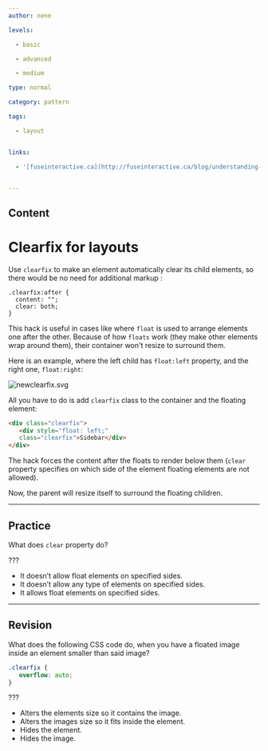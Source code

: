 ```yaml
---
author: nene

levels:

  - basic

  - advanced

  - medium

type: normal

category: pattern

tags:

  - layout


links:

  - '[fuseinteractive.ca](http://fuseinteractive.ca/blog/understanding-humble-clearfix#.VaQqCZNViko){website}'


---
```

## Content
# Clearfix for layouts

Use `clearfix` to make an element automatically clear its child elements, so there would be no need for additional markup :

```
.clearfix:after {
  content: "";
  clear: both;
}
```
This hack is useful in cases like where `float` is used to arrange elements one after the other. Because of how `floats` work (they make other elements wrap around them), their container won't resize to surround them.

Here is an example, where the left child has `float:left` property, and the right one, `float:right`:

![newclearfix.svg](%3Csvg%20version%3D%221.2%22%20baseProfile%3D%22tiny%22%20xmlns%3D%22http%3A%2F%2Fwww.w3.org%2F2000%2Fsvg%22%20height%3D%22auto%22%20viewBox%3D%220%200%20800%20300%22%3E%0A%20%20%3Cpath%20fill%3D%22%23596294%22%20stroke%3D%22%23000%22%20stroke-width%3D%22.25%22%20stroke-miterlimit%3D%2210%22%20d%3D%22M0%200h800v300H0z%22%2F%3E%0A%20%20%3Cpath%20fill%3D%22%23FFF%22%20stroke%3D%22%23000%22%20stroke-width%3D%22.25%22%20stroke-miterlimit%3D%2210%22%20d%3D%22M44%2015h350v70H44z%22%2F%3E%0A%20%20%3Cpath%20fill%3D%22%239FA6D4%22%20stroke%3D%22%23000%22%20stroke-width%3D%22.25%22%20stroke-miterlimit%3D%2210%22%20d%3D%22M62%2044h50v150H62zM250%2044h90v90h-90z%22%2F%3E%0A%20%20%3Cpath%20fill%3D%22%23FFF%22%20stroke%3D%22%23000%22%20stroke-width%3D%22.25%22%20stroke-miterlimit%3D%2210%22%20d%3D%22M410%2015h350v210H410z%22%2F%3E%0A%20%20%3Cpath%20fill%3D%22%239FA6D4%22%20stroke%3D%22%23000%22%20stroke-width%3D%22.25%22%20stroke-miterlimit%3D%2210%22%20d%3D%22M430%2044h50v150h-50zM620%2044h90v90h-90z%22%2F%3E%0A%20%20%3Cpath%20fill%3D%22none%22%20d%3D%22M87%2028h106.283v17.277H87z%22%2F%3E%0A%20%20%3Ctext%20x%3D%22150%22%20y%3D%2242%22%20font-family%3D%22'Roboto-Regular'%22%20font-size%3D%2230%22%3E%0A%20%20%20%20no%20clearfix%0A%20%20%3C%2Ftext%3E%0A%20%20%3Cpath%20fill%3D%22none%22%20d%3D%22M430%2028.936h73.299V45.69H430z%22%2F%3E%0A%20%20%3Ctext%20x%3D%22530%22%20y%3D%2242%22%20font-family%3D%22'Roboto-Regular'%22%20font-size%3D%2230%22%3E%0A%20%20%20%20clearfix%0A%20%20%3C%2Ftext%3E%0A%3C%2Fsvg%3E)

All you have to do is add `clearfix` class to the container and the floating element:
```html
<div class="clearfix">
   <div style="float: left;"
   class="clearfix">Sidebar</div>
</div>
```

The hack forces the content after the floats to render below them (`clear` property specifies on which side of the element floating elements are not allowed).

Now, the parent will resize itself to surround the floating children.

---
## Practice

What does `clear` property do?

???

* It doesn’t allow float elements on specified sides.
* It doesn’t allow any type of elements on specified sides.
* It allows float elements on specified sides.

---
## Revision

What does the following CSS code do, when you have a floated image inside an element smaller than said image?

```css
.clearfix {
   overflow: auto;
}
```
???

* Alters the elements size so it contains the image.
* Alters the images size so it fits inside the element.
* Hides the element.
* Hides the image.

